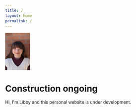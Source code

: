 ```yaml
---
title: /
layout: home
permalink: /
---
```


<img src="graphics/headshot.jpg" alt="Headshot" width=80 height=120 class="center">

# Construction ongoing
Hi, I'm Libby and this personal website is under development. 


